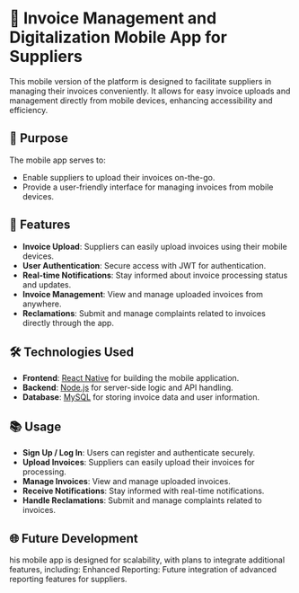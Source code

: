 # 📱 Invoice Management and Digitalization Mobile App for Suppliers

This mobile version of the platform is designed to facilitate suppliers in managing their invoices conveniently. It allows for easy invoice uploads and management directly from mobile devices, enhancing accessibility and efficiency.

## 🎯 Purpose
The mobile app serves to:
- Enable suppliers to upload their invoices on-the-go.
- Provide a user-friendly interface for managing invoices from mobile devices.

## 🚀 Features
- **Invoice Upload**: Suppliers can easily upload invoices using their mobile devices.
- **User Authentication**: Secure access with JWT for authentication.
- **Real-time Notifications**: Stay informed about invoice processing status and updates.
- **Invoice Management**: View and manage uploaded invoices from anywhere.
- **Reclamations**: Submit and manage complaints related to invoices directly through the app.

## 🛠️ Technologies Used
- **Frontend**: [React Native](https://reactnative.dev/) for building the mobile application.
- **Backend**: [Node.js](https://nodejs.org/) for server-side logic and API handling.
- **Database**: [MySQL](https://www.mysql.com/) for storing invoice data and user information.

## 📚 Usage
- **Sign Up / Log In**: Users can register and authenticate securely.
- **Upload Invoices**: Suppliers can easily upload their invoices for processing.
- **Manage Invoices**: View and manage uploaded invoices.
- **Receive Notifications**: Stay informed with real-time notifications.
- **Handle Reclamations**: Submit and manage complaints related to invoices.

## 🌐 Future Development
his mobile app is designed for scalability, with plans to integrate additional features, including:
Enhanced Reporting: Future integration of advanced reporting features for suppliers.
